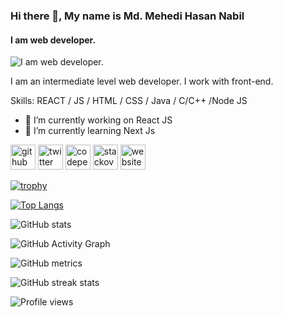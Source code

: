 ### Hi there 👋, My name is Md. Mehedi Hasan Nabil
#### I am web developer.
![I am web developer.](https://i.ibb.co/Z6KRFZY/md-mehedi-hasan-nabil.jpg)

I am an intermediate level web developer. I work with front-end.

Skills:  REACT / JS / HTML / CSS / Java / C/C++ /Node JS

- 🔭 I’m currently working on React JS 
- 🌱 I’m currently learning Next Js 


[<img src='https://cdn.jsdelivr.net/npm/simple-icons@3.0.1/icons/github.svg' alt='github' height='40'>](https://github.com/MehediHasanNabil)  [<img src='https://cdn.jsdelivr.net/npm/simple-icons@3.0.1/icons/twitter.svg' alt='twitter' height='40'>](https://twitter.com/NabilMehedi)  [<img src='https://cdn.jsdelivr.net/npm/simple-icons@3.0.1/icons/codepen.svg' alt='codepen' height='40'>](https://codepen.io/mehedihasannabil49)  [<img src='https://cdn.jsdelivr.net/npm/simple-icons@3.0.1/icons/stackoverflow.svg' alt='stackoverflow' height='40'>](https://stackoverflow.com/users/md-mehedi-hasan-nabil)  [<img src='https://cdn.jsdelivr.net/npm/simple-icons@3.0.1/icons/icloud.svg' alt='website' height='40'>](https://sleepy-pasteur-968636.netlify.app/)  

[![trophy](https://github-profile-trophy.vercel.app/?username=MehediHasanNabil)](https://github.com/ryo-ma/github-profile-trophy)

[![Top Langs](https://github-readme-stats.vercel.app/api/top-langs/?username=MehediHasanNabil)](https://github.com/anuraghazra/github-readme-stats)

![GitHub stats](https://github-readme-stats.vercel.app/api?username=MehediHasanNabil&show_icons=true)  

![GitHub Activity Graph](https://activity-graph.herokuapp.com/graph?username=MehediHasanNabil)  

![GitHub metrics](https://metrics.lecoq.io/MehediHasanNabil)  

![GitHub streak stats](https://github-readme-streak-stats.herokuapp.com/?user=MehediHasanNabil)  

![Profile views](https://gpvc.arturio.dev/MehediHasanNabil)  
